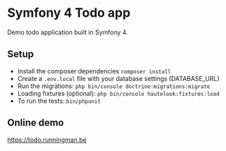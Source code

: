 # Symfony 4 Todo app

Demo todo application built in Symfony 4.

## Setup

- Install the composer dependencies `composer install`
- Create a `.env.local` file with your database settings (DATABASE_URL)
- Run the migrations: `php bin/console doctrine:migrations:migrate`
- Loading fixtures (optional): `php bin/console hautelook:fixtures:load`
- To run the tests: `bin/phpunit`

## Online demo

https://todo.runningman.be